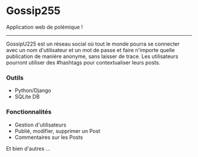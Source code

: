 # Gossip255
Application web de polémique !

---

GossipU225 est un réseau social où tout le monde pourra se connecter avec un nom d'utilisateur et un mot de passe et faire n'importe quelle publication de manière anonyme, sans laisser de trace. Les utilisateurs pourront utiliser des #hashtags pour contextualiser leurs posts.     
     

### Outils
- Python/Django
- SQLite DB


### Fonctionnalités 
- Gestion d'utilisateurs
- Publié, modifier, supprimer un Post
- Commentaires sur les Posts

Et bien d'autres ...
  
